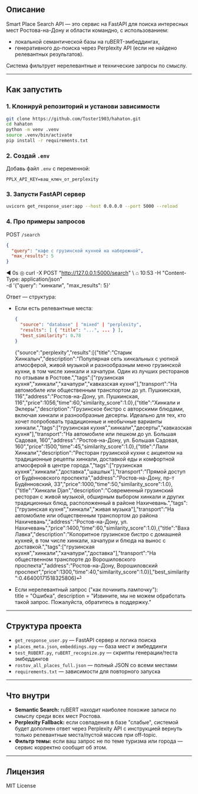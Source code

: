 
## Описание

Smart Place Search API — это сервис на FastAPI для поиска интересных мест Ростова-на-Дону и области командно, с использованием:
- локальной семантической базы на ruBERT-эмбеддингах,
- генеративного до-поиска через Perplexity API (если не найдено релевантных результатов).

Система фильтрует нерелевантные и технические запросы по смыслу.

***

## Как запустить

### 1. Клонируй репозиторий и установи зависимости

```bash
git clone https://github.com/Toster1903/hahaton.git
cd hahaton
python -m venv .venv
source .venv/bin/activate
pip install -r requirements.txt
```

### 2. Создай `.env`

Добавь файл `.env` с переменной:

```
PPLX_API_KEY=ваш_ключ_от_perplexity
```

### 3. Запусти FastAPI сервер

```bash
uvicorn get_response_user:app --host 0.0.0.0 --port 5000 --reload
```

### 4. Про примеры запросов

POST `/search`
```json
{
  "query": "кафе с грузинской кухней на набережной",
  "max_results": 5
}
```
◄ 0s ◎ curl -X POST "http://127.0.0.1:5000/search" \                                                                                                                    ⌂ 10:53
             -H "Content-Type: application/json" \
             -d '{"query": "хинкали", "max_results": 5}'

Ответ — структура:

- Если есть релевантные места:  
  ```json
  {
    "source": "database" | "mixed" | "perplexity",
    "results": [ { "title": "...", ... } ],
    "best_similarity": 0.78
  }
  ```
  {"source":"perplexity","results":[{"title":"Старик Хинкалыч","description":"Популярная сеть хинкальных с уютной атмосферой, живой музыкой и разнообразным меню грузинской кухни, в том числе хинкали и хачапури. Один из лучших ресторанов по отзывам в Ростове.","tags":["грузинская кухня","хинкали","хачапури","кавказская кухня"],"transport":"На автомобиле или общественным транспортом до ул. Пушкинская, 116","address":"Ростов-на-Дону, ул. Пушкинская, 116","price":1056,"time":60,"similarity_score":1.0},{"title":"Хинкали и Эклеры","description":"Грузинское бистро с авторскими блюдами, включая хинкали и разнообразные десерты. Идеально для тех, кто хочет попробовать традиционные и необычные варианты хинкали.","tags":["грузинская кухня","хинкали","десерты","кавказская кухня"],"transport":"На автомобиле или пешком до ул. Большая Садовая, 160","address":"Ростов-на-Дону, ул. Большая Садовая, 160","price":1500,"time":45,"similarity_score":1.0},{"title":"Лали Хинкали","description":"Ресторан грузинской кухни с акцентом на традиционные рецепты хинкали, доставкой еды и комфортной атмосферой в центре города.","tags":["грузинская кухня","хинкали","доставка","шашлык"],"transport":"Прямой доступ от Будённовского проспекта","address":"Ростов-на-Дону, пр-т Будённовский, 33","price":1000,"time":50,"similarity_score":1.0},{"title":"Хинкали Djan","description":"Современный грузинский ресторан с живой музыкой, обширным выбором хинкали и других традиционных блюд, расположенный в районе Нахичевань.","tags":["грузинская кухня","хинкали","живая музыка"],"transport":"На автомобиле или общественным транспортом до района Нахичевань","address":"Ростов-на-Дону, ул. Нахичевань","price":1400,"time":60,"similarity_score":1.0},{"title":"Ваха Лавка","description":"Колоритное грузинское бистро с домашней кухней, в том числе хинкали, хачапури и блюда на вынос с доставкой.","tags":["грузинская кухня","хинкали","хачапури","доставка"],"transport":"На общественном транспорте до Ворошиловского проспекта","address":"Ростов-на-Дону, Ворошиловский проспект","price":1300,"time":40,"similarity_score":1.0}],"best_similarity":0.46400171518325806}⏎


- Если нерелевантный запрос ("как починить лампочку"):  
  title = "Ошибка", description = "Извините, мы не можем обработать такой запрос. Пожалуйста, обратитесь в поддержку."

***

## Структура проекта


- `get_response_user.py` — FastAPI сервер и логика поиска
- `places_meta.json`, `embeddings.npy` — база мест и эмбеддинги
- `test_RUBERT.py`, `ruBERT_recognize.py` — скрипты генерации/теста эмбеддингов
- `rostov_all_places_full.json` — полный JSON со всеми местами
- `requirements.txt` — зависимости для повторного запуска

***

## Что внутри

- **Semantic Search:** ruBERT находит наиболее похожие записи по смыслу среди всех мест Ростова.
- **Perplexity Fallback:** если совпадения в базе "слабые", системой будет дополнен ответ через Perplexity API с инструкцией вернуть только релевантные места/пустой массив при off-topic.
- **Фильтр темы:** если ваш запрос не по теме туризма или города — сервис корректно сообщит об этом.

***


## Лицензия

MIT License


